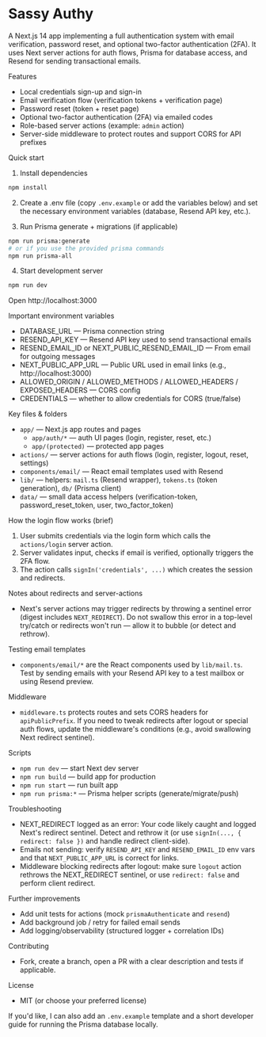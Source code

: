 # Sassy Authy

A Next.js 14 app implementing a full authentication system with email verification,
password reset, and optional two-factor authentication (2FA). It uses Next server
actions for auth flows, Prisma for database access, and Resend for sending
transactional emails.

Features

- Local credentials sign-up and sign-in
- Email verification flow (verification tokens + verification page)
- Password reset (token + reset page)
- Optional two-factor authentication (2FA) via emailed codes
- Role-based server actions (example: `admin` action)
- Server-side middleware to protect routes and support CORS for API prefixes

Quick start

1. Install dependencies

```bash
npm install
```

2. Create a .env file (copy `.env.example` or add the variables below) and set the
   necessary environment variables (database, Resend API key, etc.).

3. Run Prisma generate + migrations (if applicable)

```bash
npm run prisma:generate
# or if you use the provided prisma commands
npm run prisma-all
```

4. Start development server

```bash
npm run dev
```

Open http://localhost:3000

Important environment variables

- DATABASE_URL — Prisma connection string
- RESEND_API_KEY — Resend API key used to send transactional emails
- RESEND_EMAIL_ID or NEXT_PUBLIC_RESEND_EMAIL_ID — From email for outgoing messages
- NEXT_PUBLIC_APP_URL — Public URL used in email links (e.g., http://localhost:3000)
- ALLOWED_ORIGIN / ALLOWED_METHODS / ALLOWED_HEADERS / EXPOSED_HEADERS — CORS config
- CREDENTIALS — whether to allow credentials for CORS (true/false)

Key files & folders

- `app/` — Next.js app routes and pages
  - `app/auth/*` — auth UI pages (login, register, reset, etc.)
  - `app/(protected)` — protected app pages
- `actions/` — server actions for auth flows (login, register, logout, reset, settings)
- `components/email/` — React email templates used with Resend
- `lib/` — helpers: `mail.ts` (Resend wrapper), `tokens.ts` (token generation), `db/` (Prisma client)
- `data/` — small data access helpers (verification-token, password_reset_token, user, two_factor_token)

How the login flow works (brief)

1. User submits credentials via the login form which calls the `actions/login` server action.
2. Server validates input, checks if email is verified, optionally triggers the 2FA flow.
3. The action calls `signIn('credentials', ...)` which creates the session and redirects.

Notes about redirects and server-actions

- Next's server actions may trigger redirects by throwing a sentinel error
  (digest includes `NEXT_REDIRECT`). Do not swallow this error in a top-level
  try/catch or redirects won't run — allow it to bubble (or detect and rethrow).

Testing email templates

- `components/email/*` are the React components used by `lib/mail.ts`. Test by
  sending emails with your Resend API key to a test mailbox or using Resend preview.

Middleware

- `middleware.ts` protects routes and sets CORS headers for `apiPublicPrefix`.
  If you need to tweak redirects after logout or special auth flows, update
  the middleware's conditions (e.g., avoid swallowing Next redirect sentinel).

Scripts

- `npm run dev` — start Next dev server
- `npm run build` — build app for production
- `npm run start` — run built app
- `npm run prisma:*` — Prisma helper scripts (generate/migrate/push)

Troubleshooting

- NEXT_REDIRECT logged as an error: Your code likely caught and logged Next's
  redirect sentinel. Detect and rethrow it (or use `signIn(..., { redirect: false })`
  and handle redirect client-side).
- Emails not sending: verify `RESEND_API_KEY` and `RESEND_EMAIL_ID` env vars and
  that `NEXT_PUBLIC_APP_URL` is correct for links.
- Middleware blocking redirects after logout: make sure `logout` action rethrows
  the NEXT_REDIRECT sentinel, or use `redirect: false` and perform client redirect.

Further improvements

- Add unit tests for actions (mock `prismaAuthenticate` and `resend`)
- Add background job / retry for failed email sends
- Add logging/observability (structured logger + correlation IDs)

Contributing

- Fork, create a branch, open a PR with a clear description and tests if
  applicable.

License

- MIT (or choose your preferred license)

If you'd like, I can also add an `.env.example` template and a short developer
guide for running the Prisma database locally.
